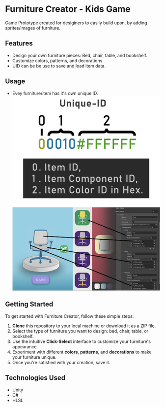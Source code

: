 # Furniture Creator - Kids Game

Game Prototype created for desiginers to easily build upon, by adding sprites/images of furniture.

## Features

- Design your own furniture pieces: Bed, chair, table, and bookshelf.
- Customize colors, patterns, and decorations.
- UID can be be use to save and load item data.

## Usage
- Evey furniture/item has it's own unique ID.
![Unique ID](/Assets/screenshots/UID.png)
![Selection Ref](/Assets/screenshots/SelectionRefrence.png)

## Getting Started

To get started with Furniture Creator, follow these simple steps:

1. **Clone** this repository to your local machine or download it as a ZIP file.
3. Select the type of furniture you want to design: bed, chair, table, or bookshelf.
4. Use the intuitive **Click-Select** interface to customize your furniture's appearance.
5. Experiment with different **colors**, **patterns**, and **decorations** to make your furniture unique.
6. Once you're satisfied with your creation, save it.

## Technologies Used

- Unity
- C#
- HLSL
